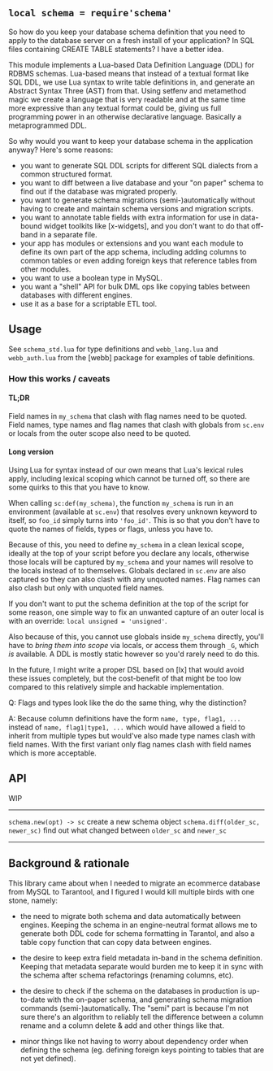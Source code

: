 
## `local schema = require'schema'`

So how do you keep your database schema definition that you need to apply
to the database server on a fresh install of your application? In SQL files
containing CREATE TABLE statements? I have a better idea.

This module implements a Lua-based Data Definition Language (DDL) for RDBMS
schemas. Lua-based means that instead of a textual format like SQL DDL,
we use Lua syntax to write table definitions in, and generate an Abstract
Syntax Three (AST) from that. Using setfenv and metamethod magic we create
a language that is very readable and at the same time more expressive than
any textual format could be, giving us full programming power in an otherwise
declarative language. Basically a metaprogrammed DDL.

So why would you want to keep your database schema in the application anyway?
Here's some reasons:

* you want to generate SQL DDL scripts for different SQL dialects
from a common structured format.
* you want to diff between a live database and your "on paper" schema
to find out if the database was migrated properly.
* you want to generate schema migrations (semi-)automatically without having
to create and maintain schema versions and migration scripts.
* you want to annotate table fields with extra information for use in
data-bound widget toolkits like [x-widgets], and you don't want to do that
off-band in a separate file.
* your app has modules or extensions and you want each module to define its
own part of the app schema, including adding columns to common tables
or even adding foreign keys that reference tables from other modules.
* you want to use a boolean type in MySQL.
* you want a "shell" API for bulk DML ops like copying tables between
databases with different engines.
* use it as a base for a scriptable ETL tool.

## Usage

See `schema_std.lua` for type definitions and `webb_lang.lua`
and `webb_auth.lua` from the [webb] package for examples of
table definitions.

### How this works / caveats

#### TL;DR

Field names in `my_schema` that clash with flag names need to be quoted.
Field names, type names and flag names that clash with globals from `sc.env`
or locals from the outer scope also need to be quoted.

#### Long version

Using Lua for syntax instead of our own means that Lua's lexical rules apply,
including lexical scoping which cannot be turned off, so there are some
quirks to this that you have to know.

When calling `sc:def(my_schema)`, the function `my_schema` is run in an
environment (available at `sc.env`) that resolves every unknown keyword
to itself, so `foo_id` simply turns into `'foo_id'`. This is so that you
don't have to quote the names of fields, types or flags, unless you have to.

Because of this, you need to define `my_schema` in a clean lexical scope,
ideally at the top of your script before you declare any locals, otherwise
those locals will be captured by `my_schema` and your names will resolve to
the locals instead of to themselves. Globals declared in `sc.env` are also
captured so they can also clash with any unquoted names. Flag names can
also clash but only with unquoted field names.

If you don't want to put the schema definition at the top of the script
for some reason, one simple way to fix an unwanted capture of an outer local
is with an override: `local unsigned = 'unsigned'`.

Also because of this, you cannot use globals inside `my_schema` directly,
you'll have to _bring them into scope_ via locals, or access them through
`_G`, which _is_ available. A DDL is mostly static however so you'd rarely
need to do this.

In the future, I might write a proper DSL based on [lx] that would avoid
these issues completely, but the cost-benefit of that might be too low
compared to this relatively simple and hackable implementation.

Q: Flags and types look like the do the same thing, why the distinction?

A: Because column definitions have the form `name, type, flag1, ...`
instead of `name, flag1|type1, ...` which would have allowed a field to
inherit from multiple types but would've also made type names clash with
field names. With the first variant only flag names clash with field names
which is more acceptable.

## API

<warn>WIP</warn>

--------------------------------- -------------------------------------------
`schema.new(opt) -> sc`           create a new schema object
`schema.diff(older_sc, newer_sc)` find out what changed between `older_sc` and `newer_sc`
--------------------------------- -------------------------------------------

## Background & rationale

This library came about when I needed to migrate an ecommerce database
from MySQL to Tarantool, and I figured I would kill multiple birds with
one stone, namely:

* the need to migrate both schema and data automatically between engines.
Keeping the schema in an engine-neutral format allows me to generate both
DDL code for schema formatting in Tarantol, and also a table copy function
that can copy data between engines.

* the desire to keep extra field metadata in-band in the schema definition.
Keeping that metadata separate would burden me to keep it in sync with the
schema after schema refactorings (renaming columns, etc).

* the desire to check if the schema on the databases in production
is up-to-date with the on-paper schema, and generating schema migration
commands (semi-)automatically. The "semi" part is because I'm not sure
there's an algorithm to reliably tell the difference between a column
rename and a column delete & add and other things like that.

* minor things like not having to worry about dependency order when defining
the schema (eg. defining foreign keys pointing to tables that are not yet defined).

